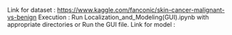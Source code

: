 Link for dataset : https://www.kaggle.com/fanconic/skin-cancer-malignant-vs-benign
Execution : Run Localization_and_Modeling(GUI).ipynb with appropriate directories or Run the GUI file. 
Link for model : 
